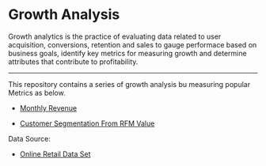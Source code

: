 # Growth Analysis

Growth analytics is the practice of evaluating data related to user acquisition, conversions, retention and sales to gauge performace based on business goals, identify key metrics for measuring growth and determine attributes that contribute to profitability.

--- 
This repository contains a series of growth analysis bu measuring popular Metrics as below.

- [Monthly Revenue](https://github.com/dylan-kuo/Growth_Analysis/blob/master/Monthly_Revenue.ipynb)

- [Customer Segmentation From RFM Value](https://github.com/dylan-kuo/Growth_Analysis/blob/master/Customer_Segmentation_From_RFM_Value.ipynb)


Data Source:
- [Online Retail Data Set](https://archive.ics.uci.edu/ml/datasets/online+retail)
